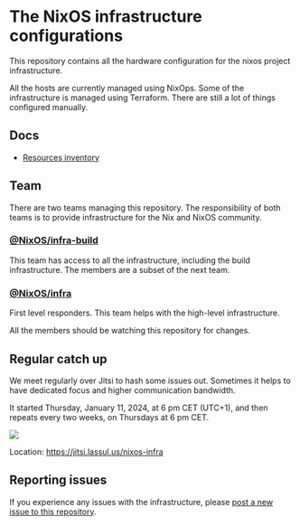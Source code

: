 # The NixOS infrastructure configurations

This repository contains all the hardware configuration for the nixos project
infrastructure.

All the hosts are currently managed using NixOps. Some of the infrastructure
is managed using Terraform. There are still a lot of things configured
manually.

## Docs

* [Resources inventory](docs/inventory.md)

## Team

There are two teams managing this repository. The responsibility of both teams
is to provide infrastructure for the Nix and NixOS community.

### [@NixOS/infra-build](https://github.com/orgs/NixOS/teams/infra-build)

This team has access to all the infrastructure, including the build
infrastructure. The members are a subset of the next team.

### [@NixOS/infra](https://github.com/orgs/NixOS/teams/infra)

First level responders. This team helps with the high-level infrastructure.

All the members should be watching this repository for changes.

## Regular catch up

We meet regularly over Jitsi to hash some issues out. Sometimes it helps to have dedicated focus and higher communication bandwidth.

It started Thursday, January 11, 2024, at 6 pm CET (UTC+1), and then repeats every two weeks, on Thursdays at 6 pm CET.

<a target="_blank" href="https://calendar.google.com/calendar/event?action=TEMPLATE&amp;tmeid=MDVjdjNpOG5qazhscjlna3Mxcmw0aHVzODIgam9uYXNAbnVtdGlkZS5jb20&amp;tmsrc=jonas%40numtide.com"><img border="0" src="https://www.google.com/calendar/images/ext/gc_button1_en.gif"></a>

Location: <https://jitsi.lassul.us/nixos-infra>

## Reporting issues

If you experience any issues with the infrastructure, please [post a new issue
to this repository][1].

[1]: https://github.com/NixOS/nixos-org-configurations/issues/new
